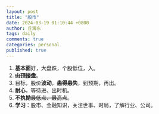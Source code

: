 ```yaml
---
layout: post
title: "股市"
date: 2024-03-19 01:10:44 +0800
author: 丘海东 
tags: daily
comments: true
categories: personal
published: true
---
```

1. **基本面**好，大盘跌，个股低位，入。  
2. **~~山顶接盘~~**。  
3. 目标，股价**波动**，**~~患得患失~~**，到预期，再出。  
4. **耐心**，等待进、出时机。  
5. **不执拗**~~最低点、最高点~~。  
6. **学习**：股市、金融知识，关注世事、时局，了解行业、公司。
